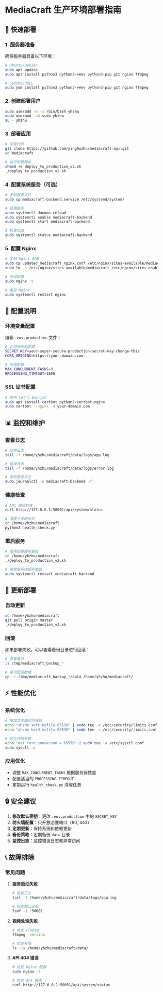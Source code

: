 # MediaCraft 生产环境部署指南

## 🚀 快速部署

### 1. 服务器准备

确保服务器具备以下环境：

```bash
# Ubuntu/Debian
sudo apt update
sudo apt install python3 python3-venv python3-pip git nginx ffmpeg

# CentOS/RHEL
sudo yum install python3 python3-venv python3-pip git nginx ffmpeg
```

### 2. 创建部署用户

```bash
sudo useradd -m -s /bin/bash yhzhu
sudo usermod -aG sudo yhzhu
su - yhzhu
```

### 3. 部署应用

```bash
# 克隆代码
git clone https://github.com/yinghuzhu/mediacraft-api.git
cd mediacraft

# 执行部署脚本
chmod +x deploy_to_production_v2.sh
./deploy_to_production_v2.sh
```

### 4. 配置系统服务（可选）

```bash
# 复制服务文件
sudo cp mediacraft-backend.service /etc/systemd/system/

# 启用服务
sudo systemctl daemon-reload
sudo systemctl enable mediacraft-backend
sudo systemctl start mediacraft-backend

# 检查状态
sudo systemctl status mediacraft-backend
```

### 5. 配置 Nginx

```bash
# 复制 Nginx 配置
sudo cp updated_mediacraft_nginx.conf /etc/nginx/sites-available/mediacraft
sudo ln -s /etc/nginx/sites-available/mediacraft /etc/nginx/sites-enabled/

# 测试配置
sudo nginx -t

# 重启 Nginx
sudo systemctl restart nginx
```

## 🔧 配置说明

### 环境变量配置

编辑 `.env.production` 文件：

```bash
# 必须修改的配置
SECRET_KEY=your-super-secure-production-secret-key-change-this
CORS_ORIGINS=https://your-domain.com

# 可选配置
MAX_CONCURRENT_TASKS=3
PROCESSING_TIMEOUT=1800
```

### SSL 证书配置

```bash
# 使用 Let's Encrypt
sudo apt install certbot python3-certbot-nginx
sudo certbot --nginx -d your-domain.com
```

## 📊 监控和维护

### 查看日志

```bash
# 应用日志
tail -f /home/yhzhu/mediacraft/data/logs/app.log

# 错误日志
tail -f /home/yhzhu/mediacraft/data/logs/error.log

# 系统服务日志
sudo journalctl -u mediacraft-backend -f
```

### 健康检查

```bash
# API 健康检查
curl http://127.0.0.1:50001/api/system/status

# 清理卡住的任务
cd /home/yhzhu/mediacraft
python3 health_check.py
```

### 重启服务

```bash
# 使用部署脚本重启
cd /home/yhzhu/mediacraft
./deploy_to_production_v2.sh

# 或使用系统服务重启
sudo systemctl restart mediacraft-backend
```

## 🔄 更新部署

### 自动更新

```bash
cd /home/yhzhu/mediacraft
git pull origin master
./deploy_to_production_v2.sh
```

### 回滚

如果部署失败，可以查看备份目录进行回滚：

```bash
# 查看备份
ls /tmp/mediacraft_backup_*

# 手动回滚数据
cp -r /tmp/mediacraft_backup_*/data /home/yhzhu/mediacraft/
```

## ⚡ 性能优化

### 系统优化

```bash
# 增加文件描述符限制
echo "yhzhu soft nofile 65536" | sudo tee -a /etc/security/limits.conf
echo "yhzhu hard nofile 65536" | sudo tee -a /etc/security/limits.conf

# 优化内核参数
echo "net.core.somaxconn = 65536" | sudo tee -a /etc/sysctl.conf
sudo sysctl -p
```

### 应用优化

- 调整 `MAX_CONCURRENT_TASKS` 根据服务器性能
- 配置适当的 `PROCESSING_TIMEOUT`
- 定期运行 `health_check.py` 清理任务

## 🔒 安全建议

1. **修改默认密钥**：更改 `.env.production` 中的 `SECRET_KEY`
2. **防火墙配置**：只开放必要端口（80, 443）
3. **定期更新**：保持系统和依赖更新
4. **备份策略**：定期备份 `data` 目录
5. **监控日志**：监控错误日志和异常访问

## 📞 故障排除

### 常见问题

1. **服务启动失败**
   ```bash
   # 检查日志
   tail -f /home/yhzhu/mediacraft/data/logs/app.log
   
   # 检查端口占用
   lsof -i :50001
   ```

2. **视频处理失败**
   ```bash
   # 检查 FFmpeg
   ffmpeg -version
   
   # 检查权限
   ls -la /home/yhzhu/mediacraft/data/
   ```

3. **API 404 错误**
   ```bash
   # 检查 Nginx 配置
   sudo nginx -t
   
   # 检查 API 服务
   curl http://127.0.0.1:50001/api/system/status
   ```